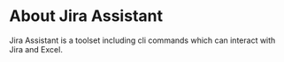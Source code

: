 # About Jira Assistant

Jira Assistant is a toolset including cli commands which can interact with Jira and Excel.